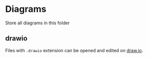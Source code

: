 # Diagrams

Store all diagrams in this folder

## drawio

Files with `.drawio` extension can be opened and edited on [draw.io](https://app.diagrams.net/).
